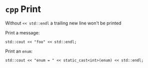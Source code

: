 # `cpp` Print

Without `<< std::endl` a trailing new line won't be printed

Print a message:

```
std::cout << "foo" << std::endl;
```

Print an `enum`:

```
std::cout << "enum = " << static_cast<int>(enum) << std::endl;
```
